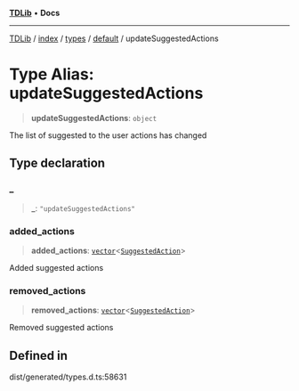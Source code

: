 [**TDLib**](../../../../../../README.md) • **Docs**

***

[TDLib](../../../../../../modules.md) / [index](../../../../../README.md) / [types](../../../README.md) / [default](../README.md) / updateSuggestedActions

# Type Alias: updateSuggestedActions

> **updateSuggestedActions**: `object`

The list of suggested to the user actions has changed

## Type declaration

### \_

> **\_**: `"updateSuggestedActions"`

### added\_actions

> **added\_actions**: [`vector`](vector.md)\<[`SuggestedAction`](SuggestedAction.md)\>

Added suggested actions

### removed\_actions

> **removed\_actions**: [`vector`](vector.md)\<[`SuggestedAction`](SuggestedAction.md)\>

Removed suggested actions

## Defined in

dist/generated/types.d.ts:58631
